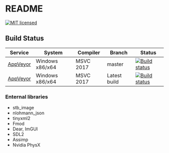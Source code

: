 # README #

[![MIT licensed](https://img.shields.io/badge/license-MIT-blue.svg)](LICENSE.md)

## Build Status

| Service | System | Compiler | Branch | Status |
| ------- | ------ | -------- | ------ | ------ |
| [AppVeyor](https://ci.appveyor.com/project/simco50/fluxengine-9qb9d/branch/master)| Windows x86/x64 | MSVC 2017 | master | [![Build status](https://ci.appveyor.com/api/projects/status/3nqy4lhx9d15iqhm/branch/master?svg=true)](https://ci.appveyor.com/project/simco50/fluxengine-9qb9d/branch/master)
| [AppVeyor](https://ci.appveyor.com/project/simco50/fluxengine-9qb9d)| Windows x86/x64 | MSVC 2017 | Latest build | [![Build status](https://ci.appveyor.com/api/projects/status/3nqy4lhx9d15iqhm/?svg=true)](https://ci.appveyor.com/project/simco50/fluxengine-9qb9d/)


### Enternal libraries ###

* stb_image
* nlohmann_json
* tinyxml2
* Fmod
* Dear, ImGUI
* SDL2
* Assimp
* Nvidia PhysX